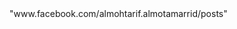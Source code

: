 <div id="fb-root"></div>
<script>(function(d, s, id) {
  var js, fjs = d.getElementsByTagName(s)[0];
  if (d.getElementById(id)) return;
  js = d.createElement(s); js.id = id;
  js.src = "//connect.facebook.net/en_US/sdk.js#xfbml=1&version=v2.6";
  fjs.parentNode.insertBefore(js, fjs);
}(document, 'script', 'facebook-jssdk'));</script>
<div class="fb-post" data-href="https://https://www.facebook.com/Cristiano/photos/a.407367867163.178908.81221197163/10154413521937164/?type=3&theater" data-width="500" data-show-text="true"></div>
"www.facebook.com/almohtarif.almotamarrid/posts"
<div id="fb-root"></div>
<script>(function(d, s, id) {
  var js, fjs = d.getElementsByTagName(s)[0];
  if (d.getElementById(id)) return;
  js = d.createElement(s); js.id = id;
  js.src = "//connect.facebook.net/en_US/sdk.js#xfbml=1&amp;version=v2.5";
  fjs.parentNode.insertBefore(js, fjs);
}(document, 'script', 'facebook-jssdk'));</script>
<div class="fb-post" data-href="{https://www.facebook.com/Cristiano/photos/a.407367867163.178908.81221197163/10154413521937164/?type=3&theater}"></div>
<html>
	<title>My Website</title>
<body>
	<script src="//connect.facebook.net/en_US/sdk.js#xfbml=1&amp;version=v2.5" 
  		async></script>  
	<div class="fb-post" 
  		data-href="https://www.facebook.com/20531316728/posts/10154009990506729/"
    	data-width="500"></div>
</body>
</html>

